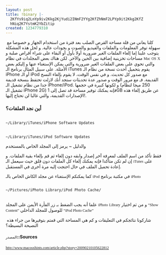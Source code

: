 ```yaml
---
layout: post
title: !binary |-
  2KfYs9iq2LnYp9iv2Kkg2KjYudi2INmF2YYg2KfZhNmF2LPYp9it2Kkg2KfZ
  hNiq2K7YstmK2YbZitip
created: 1234779310
---
```

&nbsp;كلنا يعاني من قلة مساحة القرص الصلب بعد فترة من استخدام الجهاز و خصوصا مع سهولة توفر المعلومات والملفات والفيديو والصوت و بجودات عالية. و لحل هذه المشكلة يتوجب علينا إما إلغاء الملفات الغير ضرورية أولا بأول أو البقاء على شراء أقراص صلبة و مساحات تخزينية إضافية بين الحين والآخر. لكن هناك بعض المجلدات في نظام <span style="font: 12.0px Lucida Grande">Mac</span> <span style="font: 12.0px Lucida Grande">OS</span> <span style="font: 12.0px Lucida Grande">X</span> والتي تحوي على بعض الملفات الغير ضرورية والتي يمكن الإستغناء عنها و إليكم بعض الأمثلة. على سبيل المثال برنامج الـ iTunes يقوم بتحميل أحدث نسخة من نظام الـ iPhone أو الـ iPod مع صدور كل تحديث. و في نفس الوقت، لا يقوم بإلغاء النسخ القديمة. فـ مع مرور الوقت و صدور عدة تحديثات ستجد أنك لازلت تحتفظ بنسخة قديمة جدا من نظام تشغيل الـ iPhone/iPod. و لكونها كبيرة في حجمها (250 ميجا لنظام تشغيل الـ iPhone 2G) فإنه يمكنك توفير مساحة قد تصل إلى 1GB عن طريق إلغاء هذه الإصدارات القديمة، والتي غالبا لن تحتاج إليها!.
<h3>أين نجد الملفات؟</h3>
<div dir="ltr"><code>
~/Library/iTunes/iPhone Software Updates
</code><br />
<code>
~/Library/iTunes/iPod Software Updates
</code></div>
<p>والدليل ~ يرمز إلى المجلد الخاص بالمستخدم</p>
<p>فقط تأكد من اسم الملف لمعرفة آخر إصدار وابقه دون إلغاء ثم قم بإلغاء بقية الملفات. و إن لم تكن متأكدا فإنه يمكنك إلغاء كل الملفات دون قلق حيث سيعمل الـ <span style="font: 12.0px Lucida Grande">iTunes</span> على إعادة تحميل الملف في حال احتجت إليه مرة أخرى في المستقبل.</p>
<p>كما يمكنكم الإستغناء عن مجلد الكاش الخاص بالـ <span style="font: 12.0px Lucida Grande">iPod</span> في مكتبة برنامج <span style="font: 12.0px Lucida Grande">iPhoto</span></p>
<div dir="ltr"><code>
~/Pictures/iPhoto Library/iPod Photo Cache/
</code></div>
<br />
<p>علما أنه يجب الضغط بـ زر الفأرة الأيمن على المجلد <span style="font: 12.0px Lucida Grande">iPhoto</span> <span style="font: 12.0px Lucida Grande">Library</span> و من ثم اختيار <span style="font: 12.0px Lucida Grande">&ldquo;Show</span> <span style="font: 12.0px Lucida Grande">Content&rdquo;</span> للوصول للمجلد الداخلي <span style="font: 12.0px Lucida Grande">&ldquo;iPod Photo Cache&rdquo;</span></p>
<!--break-->
<p>&nbsp;شاركونا نتائجكم في التعليقات و كم هي المساحة التي قمتم بتوفيرها من جراء هذه النصيحة البسيطة؟</p>
<h4><span style="font: 12.0px Geeza Pro">المصدر</span>::Sources</h4>
<p style="margin: 0.0px 0.0px 0.0px 0.0px; font: 12.0px Georgia"><a href="http://www.macosxhints.com/article.php?story=20090210105622812">http://www.macosxhints.com/article.php?story=20090210105622812<br />
<br type="_moz" />
</a></p>
